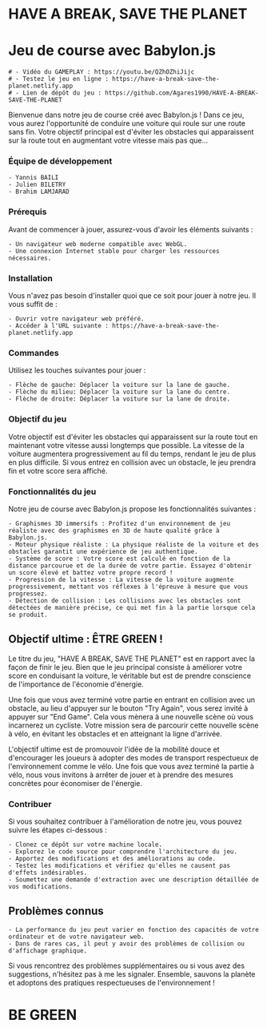 # HAVE A BREAK, SAVE THE PLANET
# Jeu de course avec Babylon.js

    # - Vidéo du GAMEPLAY : https://youtu.be/QZhOZhiJijc
    # - Testez le jeu en ligne : https://have-a-break-save-the-planet.netlify.app
    # - Lien de dépôt du jeu : https://github.com/Agares1990/HAVE-A-BREAK-SAVE-THE-PLANET

Bienvenue dans notre jeu de course créé avec Babylon.js ! Dans ce jeu, vous aurez l'opportunité de conduire une voiture qui roule sur une route sans fin. Votre objectif principal est d'éviter les obstacles qui apparaissent sur la route tout en augmentant votre vitesse mais pas que... 

### Équipe de développement

    - Yannis BAILI
    - Julien BILETRY
    - Brahim LAMJARAD

### Prérequis

Avant de commencer à jouer, assurez-vous d'avoir les éléments suivants :

    - Un navigateur web moderne compatible avec WebGL.
    - Une connexion Internet stable pour charger les ressources nécessaires.

### Installation

Vous n'avez pas besoin d'installer quoi que ce soit pour jouer à notre jeu. Il vous suffit de :

    - Ouvrir votre navigateur web préféré.
    - Accéder à l'URL suivante : https://have-a-break-save-the-planet.netlify.app

### Commandes

Utilisez les touches suivantes pour jouer :

    - Flèche de gauche: Déplacer la voiture sur la lane de gauche.
    - Flèche du milieu: Déplacer la voiture sur la lane du centre.
    - Flèche de droite: Déplacer la voiture sur la lane de droite.

### Objectif du jeu

Votre objectif est d'éviter les obstacles qui apparaissent sur la route tout en maintenant votre vitesse aussi longtemps que possible. La vitesse de la voiture augmentera progressivement au fil du temps, rendant le jeu de plus en plus difficile. Si vous entrez en collision avec un obstacle, le jeu prendra fin et votre score sera affiché.

### Fonctionnalités du jeu

Notre jeu de course avec Babylon.js propose les fonctionnalités suivantes :

    - Graphismes 3D immersifs : Profitez d'un environnement de jeu réaliste avec des graphismes en 3D de haute qualité grâce à Babylon.js.
    - Moteur physique réaliste : La physique réaliste de la voiture et des obstacles garantit une expérience de jeu authentique.
    - Système de score : Votre score est calculé en fonction de la distance parcourue et de la durée de votre partie. Essayez d'obtenir un score élevé et battez votre propre record !
    - Progression de la vitesse : La vitesse de la voiture augmente progressivement, mettant vos réflexes à l'épreuve à mesure que vous progressez.
    - Détection de collision : Les collisions avec les obstacles sont détectées de manière précise, ce qui met fin à la partie lorsque cela se produit.

## Objectif ultime : ÊTRE GREEN !

Le titre du jeu, "HAVE A BREAK, SAVE THE PLANET" est en rapport avec la façon de finir le jeu. Bien que le jeu principal consiste à améliorer votre score en conduisant la voiture, le véritable but est de prendre conscience de l'importance de l'économie d'énergie.

Une fois que vous avez terminé votre partie en entrant en collision avec un obstacle, au lieu d'appuyer sur le bouton "Try Again", vous serez invité à appuyer sur "End Game". Cela vous mènera à une nouvelle scène où vous incarnerez un cycliste. Votre mission sera de parcourir cette nouvelle scène à vélo, en évitant les obstacles et en atteignant la ligne d'arrivée.

L'objectif ultime est de promouvoir l'idée de la mobilité douce et d'encourager les joueurs à adopter des modes de transport respectueux de l'environnement comme le vélo. Une fois que vous avez terminé la partie à vélo, nous vous invitons à arrêter de jouer et à prendre des mesures concrètes pour économiser de l'énergie.

### Contribuer

Si vous souhaitez contribuer à l'amélioration de notre jeu, vous pouvez suivre les étapes ci-dessous :

    - Clonez ce dépôt sur votre machine locale.
    - Explorez le code source pour comprendre l'architecture du jeu.
    - Apportez des modifications et des améliorations au code.
    - Testez les modifications et vérifiez qu'elles ne causent pas d'effets indésirables.
    - Soumettez une demande d'extraction avec une description détaillée de vos modifications.

## Problèmes connus

    - La performance du jeu peut varier en fonction des capacités de votre ordinateur et de votre navigateur web.
    - Dans de rares cas, il peut y avoir des problèmes de collision ou d'affichage graphique.

Si vous rencontrez des problèmes supplémentaires ou si vous avez des suggestions, n'hésitez pas à me les signaler. Ensemble, sauvons la planète et adoptons des pratiques respectueuses de l'environnement !


# BE GREEN
